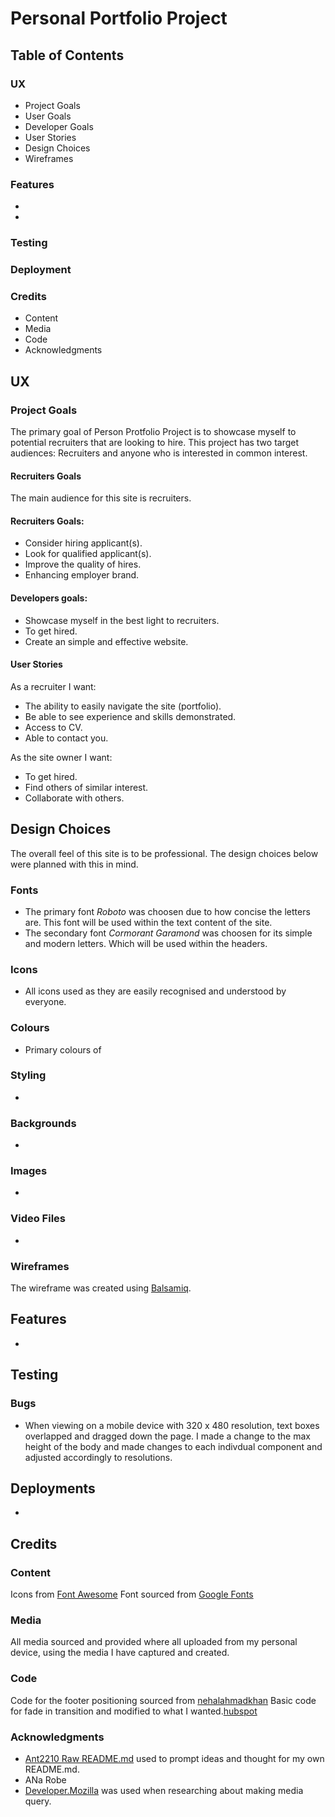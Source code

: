 # Personal Portfolio Project

## Table of Contents

### UX

- Project Goals
- User Goals
- Developer Goals
- User Stories
- Design Choices
- Wireframes

### Features

-
-

### Testing

### Deployment


### Credits

- Content
- Media
- Code
- Acknowledgments

## UX

### Project Goals

The primary goal of Person Protfolio Project is to showcase myself to potential recruiters that are looking to hire. This project has two target audiences: Recruiters and anyone who is interested in common interest.

#### Recruiters Goals

The main audience for this site is recruiters.

#### Recruiters Goals:

- Consider hiring applicant(s).
- Look for qualified applicant(s).
- Improve the quality of hires.
- Enhancing employer brand.

#### Developers goals:
- Showcase myself in the best light to recruiters.
- To get hired.
- Create an simple and effective website.

#### User Stories

As a recruiter I want:

- The ability to easily navigate the site (portfolio).
- Be able to see experience and skills demonstrated.
- Access to CV.
- Able to contact you. 

As the site owner I want:

- To get hired.
- Find others of similar interest.
- Collaborate with others.

## Design Choices

The overall feel of this site is to be professional. The design choices below were planned with this in mind.

### Fonts

- The primary font *Roboto* was choosen due to how concise the letters are. This font will be used within the text content of the site.
- The secondary font *Cormorant Garamond* was choosen for its simple and modern letters. Which will be used within the headers.

### Icons 

- All icons used as they are easily recognised and understood by everyone.

### Colours

- Primary colours of  

### Styling

-

### Backgrounds

-

### Images

-

### Video Files

-

### Wireframes

The wireframe was created using [Balsamiq](https://balsamiq.com/).

## Features

-

## Testing

### Bugs

- When viewing on a mobile device with 320 x 480 resolution, text boxes overlapped and dragged down the page. I made a change to the max height of the body and made changes to each indivdual component and adjusted accordingly to resolutions.

## Deployments

-

## Credits

### Content
Icons from [Font Awesome](https://fontawesome.com/)
Font sourced from [Google Fonts](https://fonts.google.com/)

### Media

All media sourced and provided where all uploaded from my personal device, using the media I have captured and created.

### Code
Code for the footer positioning sourced from [nehalahmadkhan](https://dev.to/nehalahmadkhan/how-to-make-footer-stick-to-bottom-of-web-page-3i14 
)
Basic code for fade in transition and modified to what I wanted.[hubspot](https://blog.hubspot.com/website/css-fade-in#text-transition)
### Acknowledgments

- [Ant2210 Raw README.md](https://raw.githubusercontent.com/Ant2210/project1/main/README.md) used to prompt ideas and thought for my own README.md.
- ANa Robe
- [Developer.Mozilla](https://developer.mozilla.org/en-US/docs/Web/CSS/CSS_media_queries/Using_media_queries) was used when researching about making media query.